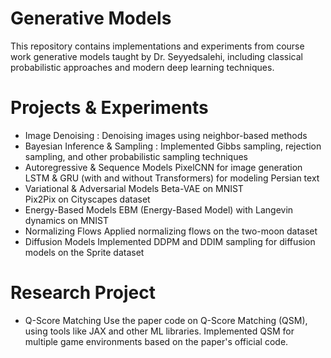 # Generative Models
This repository contains implementations and experiments from course work generative models taught by Dr. Seyyedsalehi, including classical probabilistic approaches and modern deep learning techniques.

# Projects & Experiments
   - Image Denoising :
    Denoising images using neighbor-based methods <br>
  - Bayesian Inference & Sampling : 
    Implemented Gibbs sampling, rejection sampling, and other probabilistic sampling techniques <br>
  - Autoregressive & Sequence Models
    PixelCNN for image generation <br>
    LSTM & GRU (with and without Transformers) for modeling Persian text
  - Variational & Adversarial Models
    Beta-VAE on MNIST <br>
    Pix2Pix on Cityscapes dataset <br>
  - Energy-Based Models
    EBM (Energy-Based Model) with Langevin dynamics on MNIST <br>
  - Normalizing Flows
    Applied normalizing flows on the two-moon dataset <br>
  - Diffusion Models
    Implemented DDPM and DDIM sampling for diffusion models on the Sprite dataset <br>

# Research Project
  - Q-Score Matching
    Use the paper code on Q-Score Matching (QSM), using tools like JAX and other ML libraries.
    Implemented QSM for multiple game environments based on the paper's official code.
